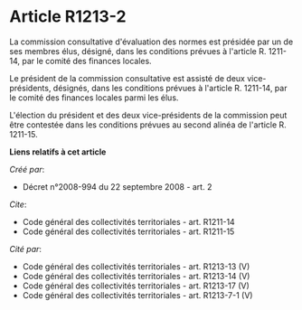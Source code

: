 # Article R1213-2

La commission consultative d'évaluation des normes est présidée par un de ses membres élus, désigné, dans les conditions
prévues à l'article R. 1211-14, par le comité des finances locales. 

Le président de la commission consultative est assisté de deux vice-présidents, désignés, dans les conditions prévues à
l'article R. 1211-14, par le comité des finances locales parmi les élus.

L'élection du président et des deux vice-présidents de la commission peut être contestée dans les conditions prévues au
second alinéa de l'article R. 1211-15.

**Liens relatifs à cet article**

_Créé par_:

  - Décret n°2008-994 du 22 septembre 2008 - art. 2

_Cite_:

  - Code général des collectivités territoriales - art. R1211-14
  - Code général des collectivités territoriales - art. R1211-15

_Cité par_:

  - Code général des collectivités territoriales - art. R1213-13 (V)
  - Code général des collectivités territoriales - art. R1213-14 (V)
  - Code général des collectivités territoriales - art. R1213-17 (V)
  - Code général des collectivités territoriales - art. R1213-7-1 (V)
